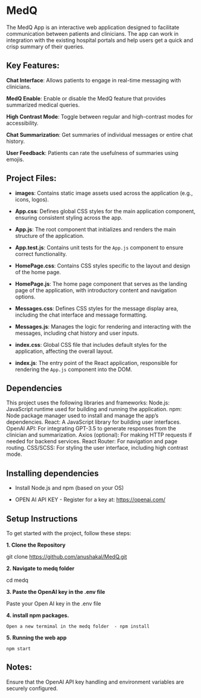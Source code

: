 # MedQ
The MedQ App is an interactive web application designed to facilitate communication between patients and clinicians. The app can work in integration with the existing hospital portals and help users get a quick and crisp summary of their queries.

## Key Features:

**Chat Interface**: Allows patients to engage in real-time messaging with clinicians.

**MedQ Enable**: Enable or disable the MedQ feature that provides summarized medical queries.

**High Contrast Mode**: Toggle between regular and high-contrast modes for accessibility.

**Chat Summarization**: Get summaries of individual messages or entire chat history.

**User Feedback**: Patients can rate the usefulness of summaries using emojis.

## Project Files:

- **images**: Contains static image assets used across the application (e.g., icons, logos).

- **App.css**: Defines global CSS styles for the main application component, ensuring consistent styling across the app.

- **App.js**: The root component that initializes and renders the main structure of the application.

- **App.test.js**: Contains unit tests for the `App.js` component to ensure correct functionality.

- **HomePage.css**: Contains CSS styles specific to the layout and design of the home page.

- **HomePage.js**: The home page component that serves as the landing page of the application, with introductory content and navigation options.

- **Messages.css**: Defines CSS styles for the message display area, including the chat interface and message formatting.

- **Messages.js**: Manages the logic for rendering and interacting with the messages, including chat history and user inputs.

- **index.css**: Global CSS file that includes default styles for the application, affecting the overall layout.

- **index.js**: The entry point of the React application, responsible for rendering the `App.js` component into the DOM.

## Dependencies
This project uses the following libraries and frameworks:
Node.js: JavaScript runtime used for building and running the application.
npm: Node package manager used to install and manage the app’s dependencies.
React: A JavaScript library for building user interfaces.
OpenAI API: For integrating GPT-3.5 to generate responses from the clinician and summarization.
Axios (optional): For making HTTP requests if needed for backend services.
React Router: For navigation and page routing.
CSS/SCSS: For styling the user interface, including high contrast mode.

## Installing dependencies 
- Install Node.js and npm (based on your OS)
  
- OPEN AI API KEY - Register for a key at: https://openai.com/
 
## Setup Instructions
To get started with the project, follow these steps:

**1. Clone the Repository**

  git clone https://github.com/anushakal/MedQ.git

**2. Navigate to medq folder**
  
  cd medq

 **3. Paste the OpenAI key in the .env file**
  
   Paste your Open AI key in the .env file

  **4. install npm packages.**
   
    Open a new termimal in the medq folder  - npm install

  **5. Running the web app**
    
    npm start
 
   
## Notes:
Ensure that the OpenAI API key handling and environment variables are securely configured.
